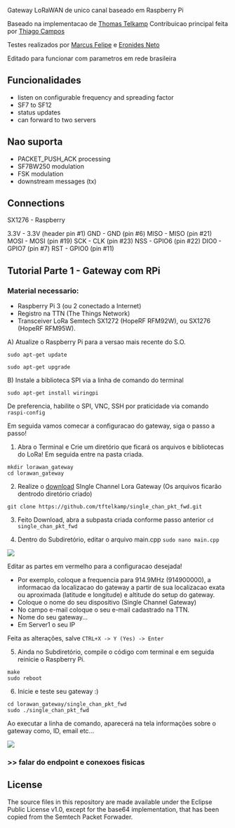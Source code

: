 Gateway LoRaWAN de unico canal baseado em Raspberry Pi

Baseado na implementacao de [Thomas Telkamp](https://github.com/tftelkamp/single_chan_pkt_fwd)
Contribuicao principal feita por [Thiago Campos](https://github.com/tcampos123)

Testes realizados por [Marcus Felipe](https://github.com/mfrr) e [Eronides Neto](github.com/eron93br)

Editado para funcionar com parametros em rede brasileira

Funcionalidades
--------
- listen on configurable frequency and spreading factor
- SF7 to SF12
- status updates
- can forward to two servers

Nao suporta
--------
- PACKET_PUSH_ACK processing
- SF7BW250 modulation
- FSK modulation
- downstream messages (tx)

Connections
-----------
SX1276 - Raspberry

3.3V   - 3.3V (header pin #1) 
GND	   - GND (pin #6)
MISO   - MISO (pin #21)
MOSI   - MOSI (pin #19)
SCK    - CLK (pin #23)
NSS    - GPIO6 (pin #22)
DIO0   - GPIO7 (pin #7)
RST    - GPIO0 (pin #11)

Tutorial Parte 1 - Gateway com RPi
-------------

### Material  necessario:

- Raspberry Pi 3 (ou 2 conectado a Internet)
- Registro na TTN (The Things Network)
- Transceiver LoRa Semtech SX1272 (HopeRF RFM92W), ou SX1276 (HopeRF RFM95W).

A) Atualize o Raspberry Pi para a versao mais recente do S.O.
````
sudo apt-get update

sudo apt-get upgrade
````

B) Instale a biblioteca SPI via a linha de comando do terminal

````
sudo apt-get install wiringpi
````
De preferencia, habilite o SPI, VNC, SSH por praticidade via comando 
````raspi-config ````

Em seguida vamos comecar a configuracao do gateway, siga o passo a passo!

1) Abra o Terminal e Crie um diretório que ficará os arquivos e bibliotecas do LoRa! Em seguida entre na pasta criada. 
````
mkdir lorawan_gateway
cd lorawan_gateway
````
2) Realize o [download](https://github.com/tftelkamp/single_chan_pkt_fwd) SIngle Channel Lora Gateway (Os arquivos ficarão dentrodo diretório criado) 
````
git clone https://github.com/tftelkamp/single_chan_pkt_fwd.git 
````

3) Feito Download, abra a subpasta criada conforme passo anterior ````cd single_chan_pkt_fwd````

4) Dentro do Subdiretório, editar o arquivo main.cpp ````sudo nano main.cpp````

![](./config.png)

Editar as partes em vermelho para a configuracao desejada! 
- Por exemplo, coloque a frequencia para 914.9MHz (914900000), a informacao da localizacao do gateway a partir de sua localizacao exata ou aproximada (latitude e longitude) e altitude do setup do gateway. 
- Coloque o nome do seu dispositivo (Single Channel Gateway)
- No campo e-mail coloque o seu e-mail cadastrado na TTN.
- Nome do seu gateway...
- Em Server1 o seu IP 

Feita as alterações, salve ````CTRL+X -> Y (Yes) -> Enter````

5) Ainda no Subdiretório, compile o código com terminal e em seguida reinicie o Raspberry Pi. 
````
make
sudo reboot
````
6) Inicie e teste seu gateway :)
````
cd lorawan_gateway/single_chan_pkt_fwd
sudo ./single_chan_pkt_fwd
````
Ao executar a linha de comando, aparecerá na tela informações sobre o gateway como, ID, email etc...

![](./gtw.png)


### >> falar do endpoint e conexoes fisicas

License
-------
The source files in this repository are made available under the Eclipse
Public License v1.0, except for the base64 implementation, that has been
copied from the Semtech Packet Forwader.
